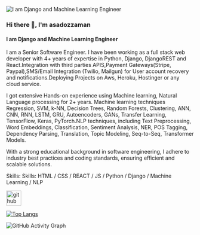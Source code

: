 ![I am Django and Machine Learning Engineer](https://media.licdn.com/dms/image/D4D16AQGAc-7nEkWnxg/profile-displaybackgroundimage-shrink_350_1400/0/1691139473979?e=1696464000&v=beta&t=DFAKQsCXDcm3O8fYvsiYxNA39hHaNbvwBbsnXPGIaMg)

### Hi there 👋,  I'm asadozzaman
#### I am Django and Machine Learning Engineer


I am a Senior Software Engineer. I have been working as a full stack web developer with 4+ years of expertise in Python, Django, DjangoREST and React.Integration with third parties APIS,Payment Gateways(Stripe, Paypal),SMS/Email Integration (Twilio, Mailgun) for User account recovery and notifications.Deploying Projects on Aws, Heroku, Hostinger or any cloud service.

I got extensive Hands-on experience using Machine learning, Natural Language processing for 2+ years. Machine learning techniques Regression, SVM, k-NN, Decision Trees, Random Forests, Clustering, ANN, CNN, RNN, LSTM, GRU, Autoencoders, GANs, Transfer Learning, TensorFlow, Keras, PyTorch.NLP techniques, including Text Preprocessing, Word Embeddings, Classification, Sentiment Analysis, NER, POS Tagging, Dependency Parsing, Translation, Topic Modeling, Seq-to-Seq, Transformer Models.

With a strong educational background in software engineering, I adhere to industry best practices and coding standards, ensuring efficient and scalable solutions. 


Skills: Skills: HTML / CSS / REACT / JS / Python / Django / Machine Learning / NLP



[<img src='https://cdn.jsdelivr.net/npm/simple-icons@3.0.1/icons/github.svg' alt='github' height='40'>](https://github.com/asadozzaman)  

[![Top Langs](https://github-readme-stats.vercel.app/api/top-langs/?username=asadozzaman)](https://github.com/anuraghazra/github-readme-stats)

![GitHub Activity Graph](https://activity-graph.herokuapp.com/graph?username=asadozzaman)  

